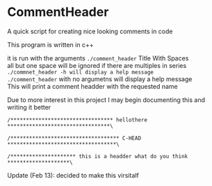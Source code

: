 CommentHeader
=============

A quick script for creating nice looking comments in code




This program is written in c++

it is run with the arguments `./comment_header` Title With Spaces  
all but one space will be ignored if there are multiples in series  
`./commnet_header -h will display a help message`  
`./comment_header` with no argumetns will display a help message  
This will print a comment headder with the requested name  

Due to more interest in this project I may begin documenting this and writing it better


`/********************************* hellothere *********************************\`

`/*********************************** C-HEAD ***********************************\`

`/********************* this is a headder what do you think ********************\`

Update (Feb 13): decided to make this virsitalf
